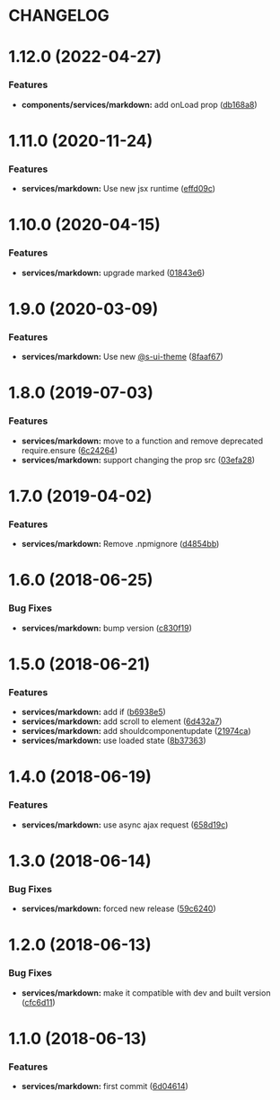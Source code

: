 # CHANGELOG

# 1.12.0 (2022-04-27)


### Features

* **components/services/markdown:** add onLoad prop ([db168a8](https://github.com/SUI-Components/adevinta-spain-components/commit/db168a88f6efc7f4beb210bf0a20194fca3b45f8))



# 1.11.0 (2020-11-24)


### Features

* **services/markdown:** Use new jsx runtime ([effd09c](https://github.com/SUI-Components/adevinta-spain-components/commit/effd09cdedbca2eb44dcbea1cbd7ddc1cdc1b901))



# 1.10.0 (2020-04-15)


### Features

* **services/markdown:** upgrade marked ([01843e6](https://github.com/SUI-Components/adevinta-spain-components/commit/01843e62a606b18f5ba27c76fe9ae3bf4a311609))



# 1.9.0 (2020-03-09)


### Features

* **services/markdown:** Use new [@s-ui-theme](https://github.com/s-ui-theme) ([8faaf67](https://github.com/SUI-Components/adevinta-spain-components/commit/8faaf67c70609e44c0a93b5bdfdc2a9ff5807269))



# 1.8.0 (2019-07-03)


### Features

* **services/markdown:** move to a function and remove deprecated require.ensure ([6c24264](https://github.com/SUI-Components/adevinta-spain-components/commit/6c242647b6f46cfcf1cddb155cbcfb66d1d81b9f))
* **services/markdown:** support changing the prop src ([03efa28](https://github.com/SUI-Components/adevinta-spain-components/commit/03efa28c15bb59eedd9bca86441fd9889413ba48))



# 1.7.0 (2019-04-02)


### Features

* **services/markdown:** Remove .npmignore ([d4854bb](https://github.com/SUI-Components/adevinta-spain-components/commit/d4854bb56f52010bb1ec2f0330967b1236b5d128))



# 1.6.0 (2018-06-25)


### Bug Fixes

* **services/markdown:** bump version ([c830f19](https://github.com/SUI-Components/adevinta-spain-components/commit/c830f19a684ef60da3f225e54a7c3e191146ae5f))



# 1.5.0 (2018-06-21)


### Features

* **services/markdown:** add if ([b6938e5](https://github.com/SUI-Components/adevinta-spain-components/commit/b6938e5f40b03a9ecc8fe897ebcb3e8422df0661))
* **services/markdown:** add scroll to element ([6d432a7](https://github.com/SUI-Components/adevinta-spain-components/commit/6d432a7b8dcd3200496bd82258dc6cc1eafb2e36))
* **services/markdown:** add shouldcomponentupdate ([21974ca](https://github.com/SUI-Components/adevinta-spain-components/commit/21974caf94100386009b42a469c87348cdb816d0))
* **services/markdown:** use loaded state ([8b37363](https://github.com/SUI-Components/adevinta-spain-components/commit/8b373634280f503199657e7b900afe97c6565491))



# 1.4.0 (2018-06-19)


### Features

* **services/markdown:** use async ajax request ([658d19c](https://github.com/SUI-Components/adevinta-spain-components/commit/658d19c9273f9dae54a81126959a2bb7209b8a4b))



# 1.3.0 (2018-06-14)


### Bug Fixes

* **services/markdown:** forced new release ([59c6240](https://github.com/SUI-Components/adevinta-spain-components/commit/59c624087aa714110ec8bcf43f072885519266a5))



# 1.2.0 (2018-06-13)


### Bug Fixes

* **services/markdown:** make it compatible with dev and built version ([cfc6d11](https://github.com/SUI-Components/adevinta-spain-components/commit/cfc6d117455ed756780c36f873b7f64187ea9ad2))



# 1.1.0 (2018-06-13)


### Features

* **services/markdown:** first commit ([6d04614](https://github.com/SUI-Components/adevinta-spain-components/commit/6d0461497ad752e2b3cae494fa2cb07766eaeefb))



